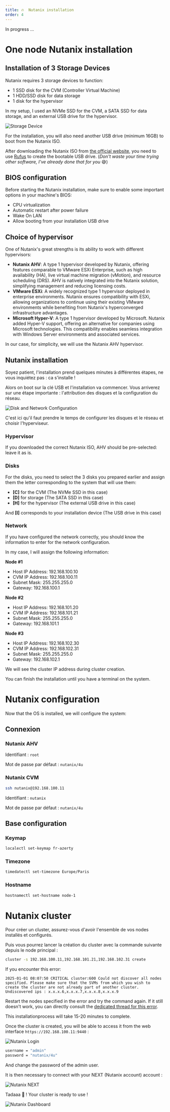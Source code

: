 ```yaml
---
title: 🔥  Nutanix installation
order: 4
---
```


In progress ...

# One node Nutanix installation

## Installation of 3 Storage Devices

Nutanix requires 3 storage devices to function:
 - 1 SSD disk for the CVM (Controller Virtual Machine)
 - 1 HDD/SSD disk for data storage
 - 1 disk for the hypervisor

In my setup, I used an NVMe SSD for the CVM, a SATA SSD for data storage, and an external USB drive for the hypervisor.

 <img src="../assets/images/storage.png" alt="Storage Device" style="max-width: 100%; height: auto; display: block; margin-left: auto; margin-right: auto;">

For the installation, you will also need another USB drive (minimum 16GB) to boot from the Nutanix ISO.

After downloading the Nutanix ISO from [the official website](https://www.nutanix.com/products/community-edition/register), you need to use [Rufus](https://rufus.ie/en/) to create the bootable USB drive. (*Don't waste your time trying other software, I've already done that for you* 😅)

## BIOS configuration

Before starting the Nutanix installation, make sure to enable some important options in your machine's BIOS:
- CPU virtualization
- Automatic restart after power failure
- Wake On LAN
- Allow booting from your installation USB drive

## Choice of hypervisor

One of Nutanix's great strengths is its ability to work with different hypervisors:
- **Nutanix AHV**: A type 1 hypervisor developed by Nutanix, offering features comparable to VMware ESXi Enterprise, such as high availability (HA), live virtual machine migration (vMotion), and resource scheduling (DRS). AHV is natively integrated into the Nutanix solution, simplifying management and reducing licensing costs.
- **VMware ESXi**: A widely recognized type 1 hypervisor deployed in enterprise environments. Nutanix ensures compatibility with ESXi, allowing organizations to continue using their existing VMware environments while benefiting from Nutanix's hyperconverged infrastructure advantages.
- **Microsoft Hyper-V**: A type 1 hypervisor developed by Microsoft. Nutanix added Hyper-V support, offering an alternative for companies using Microsoft technologies. This compatibility enables seamless integration with Windows Server environments and associated services.

In our case, for simplicity, we will use the Nutanix AHV hypervisor.

## Nutanix installation

Soyez patient, l'installation prend quelques minutes à différentes étapes, ne vous inquiétez pas : ca s'installe !

Alors on boot sur la clé USB et l'installation va commencer. Vous arriverez sur une étape importante : l'attribution des disques et la configuration du réseau.

<img src="../assets/images/nutanix_disk_network.png" alt="Disk and Network Configuration" style="max-width: 100%; height: auto; display: block; margin-left: auto; margin-right: auto;">

C'est ici qu'il faut prendre le temps de configurer les disques et le réseau et choisir l'hyperviseur.

### Hypervisor

If you downloaded the correct Nutanix ISO, AHV should be pre-selected: leave it as is.

### Disks

For the disks, you need to select the 3 disks you prepared earlier and assign them the letter corresponding to the system that will use them:
 - **[C]** for the CVM (The NVMe SSD in this case)
 - **[D]** for storage (The SATA SSD in this case)
 - **[H]** for the hypervisor (The external USB drive in this case)

 And **[I]** corresponds to your installation device (The USB drive in this case)

### Network

If you have configured the network correctly, you should know the information to enter for the network configuration.

In my case, I will assign the following information:

**Node #1**
- Host IP Address: 192.168.100.10
- CVM IP Address: 192.168.100.11
- Subnet Mask: 255.255.255.0
- Gateway: 192.168.100.1

**Node #2**
- Host IP Address: 192.168.101.20
- CVM IP Address: 192.168.101.21
- Subnet Mask: 255.255.255.0
- Gateway: 192.168.101.1

**Node #3**
- Host IP Address: 192.168.102.30
- CVM IP Address: 192.168.102.31
- Subnet Mask: 255.255.255.0
- Gateway: 192.168.102.1

We will see the cluster IP address during cluster creation.

You can finish the installation until you have a terminal on the system.

# Nutanix configuration

Now that the OS is installed, we will configure the system:

## Connexion

### Nutanix AHV
Identifiant : `root`

Mot de passe par défaut : `nutanix/4u`

### Nutanix CVM 

```bash
ssh nutanix@192.168.100.11
```

Identifiant : `nutanix`

Mot de passe par défaut : `nutanix/4u`

## Base configuration

### Keymap

```bash
localectl set-keymap fr-azerty
```

### Timezone

```bash
timedatectl set-timezone Europe/Paris
```

### Hostname

```bash
hostnamectl set-hostname node-1
```

# Nutanix cluster

Pour créer un cluster, assurez-vous d'avoir l'ensemble de vos nodes installés et configurés.

Puis vous pourrez lancer la création du cluster avec la commande suivante depuis le node principal :

```bash
cluster -s 192.168.100.11,192.168.101.21,192.168.102.31 create
```

If you encounter this error:
```
2025-01-01 08:07:50 CRITICAL cluster:600 Could not discover all nodes specified. Please make sure that the SVMs from which you wish to create the cluster are not already part of another cluster. Undiscovered ips : x.x.x.6,x.x.x.7,x.x.x.8,x.x.x.9
```

Restart the nodes specified in the error and try the command again.
If it still doesn't work, you can directly consult the [dedicated thread for this error](https://portal.nutanix.com/page/documents/kbs/details?targetId=kA032000000TTkvCAG).

This installationprocess will take 15-20 minutes to complete.

Once the cluster is created, you will be able to access it from the web interface `https://192.168.100.11:9440` :

<img src="../assets/images/nutanix_login.png" alt="Nutanix Login" style="max-width: 100%; height: auto; display: block; margin-left: auto; margin-right: auto;">

```bash
username = "admin"
password = "nutanix/4u"
```

And change the password of the admin user.

It is then necessary to connect with your NEXT (Nutanix account) account :

<img src="../assets/images/nutanix_next.png" alt="Nutanix NEXT" style="max-width: 100%; height: auto; display: block; margin-left: auto; margin-right: auto;">


Tadaaa 🎉 ! Your cluster is ready to use !

<img src="../assets/images/nutanix_dashboard_1.png" alt="Nutanix Dashboard" style="max-width: 100%; height: auto; display: block; margin-left: auto; margin-right: auto;">